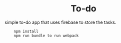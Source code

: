 <h1 align=center> To-do </h1>
simple to-do app that uses firebase to store the tasks.

```
    npm install
    npm run bundle to run webpack
```
